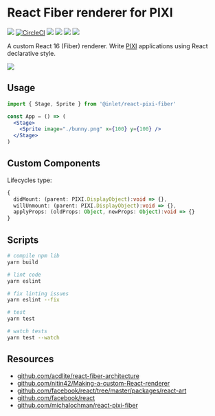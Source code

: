 # React Fiber renderer for PIXI

![](https://img.shields.io/badge/tested_with-jest-green.svg)
[![CircleCI](https://circleci.com/gh/inlet/react-pixi-fiber.svg?style=svg&circle-token=d485cdd81a76e041173d51205e62ac1e5dce3f9b)](https://circleci.com/gh/inlet/react-pixi-fiber)
![](https://img.shields.io/badge/license-MIT-green.svg) 
![](https://img.shields.io/badge/code_style-prettier-blue.svg)
![](https://img.shields.io/badge/react-fiber-ff69b4.svg)
![](https://img.shields.io/badge/pixi-v4+-ff69b4.svg)

A custom React 16 (Fiber) renderer. Write [PIXI](http://www.pixijs.com/) applications using React declarative style.

![](https://user-images.githubusercontent.com/232559/37669267-b46a8f8e-2c66-11e8-96e7-cae2ae6bdd7d.png)

## Usage 

```jsx
import { Stage, Sprite } from '@inlet/react-pixi-fiber'

const App = () => (
  <Stage>
    <Sprite image="./bunny.png" x={100} y={100} />
  </Stage>
)
```

## Custom Components

Lifecycles type:

```ts
{
  didMount: (parent: PIXI.DisplayObject):void => {},
  willUnmount: (parent: PIXI.DisplayObject):void => {},
  applyProps: (oldProps: Object, newProps: Object):void => {}
}

```

## Scripts

```bash
# compile npm lib
yarn build

# lint code
yarn eslint

# fix linting issues
yarn eslint --fix

# test
yarn test

# watch tests
yarn test --watch
```

## Resources

- [github.com/acdlite/react-fiber-architecture](https://github.com/acdlite/react-fiber-architecture)
- [github.com/nitin42/Making-a-custom-React-renderer](https://github.com/nitin42/Making-a-custom-React-renderer)
- [github.com/facebook/react/tree/master/packages/react-art](https://github.com/facebook/react/tree/master/packages/react-art)
- [github.com/facebook/react](https://github.com/facebook/react)
- [github.com/michalochman/react-pixi-fiber](https://github.com/michalochman/react-pixi-fiber)
